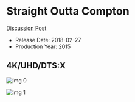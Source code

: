 # Straight Outta Compton

[Discussion Post](https://www.avsforum.com/threads/bass-eq-for-filtered-movies.2995212/post-56851788)

* Release Date: 2018-02-27
* Production Year: 2015

## 4K/UHD/DTS:X

![img 0](https://i.imgur.com/khJ08Zs.jpg)

![img 1](https://i.imgur.com/5wRRtSH.png)

